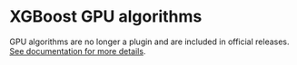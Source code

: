# XGBoost GPU algorithms

GPU algorithms are no longer a plugin and are included in official releases. [See documentation for more details](https://xgboost.readthedocs.io/en/latest/gpu/).
